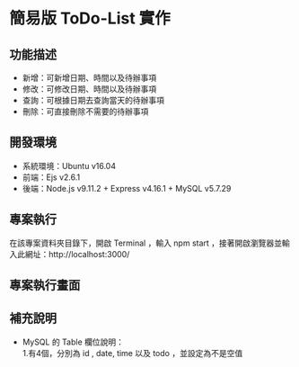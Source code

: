 # 簡易版 ToDo-List 實作

## 功能描述

* 新增：可新增日期、時間以及待辦事項  
* 修改：可修改日期、時間以及待辦事項  
* 查詢：可根據日期去查詢當天的待辦事項  
* 刪除：可直接刪除不需要的待辦事項

## 開發環境

* 系統環境：Ubuntu v16.04
* 前端：Ejs v2.6.1  
* 後端：Node.js v9.11.2 + Express v4.16.1 + MySQL v5.7.29

## 專案執行

在該專案資料夾目錄下，開啟 Terminal ，輸入 npm start ，接著開啟瀏覽器並輸入此網址：http://localhost:3000/

## 專案執行畫面

## 補充說明

* MySQL 的 Table 欄位說明：  
1.有4個，分別為 id , date, time 以及 todo ，並設定為不是空值 



